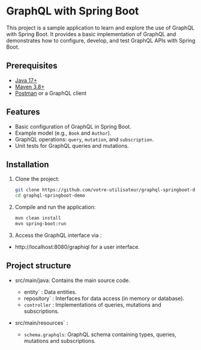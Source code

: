 # GraphQL with Spring Boot

This project is a sample application to learn and explore the use of GraphQL with Spring Boot. It provides a basic implementation of GraphQL and demonstrates how to configure, develop, and test GraphQL APIs with Spring Boot.

## Prerequisites

- [Java 17+](https://adoptopenjdk.net/)
- [Maven 3.8+](https://maven.apache.org/)
- [Postman](https://www.postman.com/) or a GraphQL client

## Features

- Basic configuration of GraphQL in Spring Boot.
- Example model (e.g., `Book` and `Author`).
- GraphQL operations: `query`, `mutation`, and `subscription`.
- Unit tests for GraphQL queries and mutations.

## Installation

1. Clone the project:

   ```bash
   git clone https://github.com/votre-utilisateur/graphql-springboot-demo.git
   cd graphql-springboot-demo
   ```

2. Compile and run the application:

   ```bash
   mvn clean install
   mvn spring-boot:run
   ```

3. Access the GraphQL interface via :

- http://localhost:8080/graphiql for a user interface.

## Project structure

- src/main/java: Contains the main source code.
    - entity` : Data entities.
    - repository` : Interfaces for data access (in memory or database).
    - `controller` : Implementations of queries, mutations and subscriptions.

- src/main/resources` :
    - `schema.graphqls`: GraphQL schema containing types, queries, mutations and subscriptions.